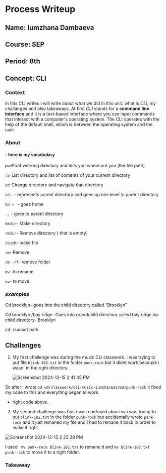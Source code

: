 # Process Writeup
## Name: Iumzhana Dambaeva
## Course: SEP
## Period: 8th
## Concept: CLI


### Context
In this _CLI_ writeu i will write about what we did in this unit. what is _CLI_, my challanges and also takeaways. 
At first _CLI_ stands for a **command line interface**  and it is a text-based interface where you can input commands that interact with a computer's operating system. The CLI operates with the help of the default shell, which is between the operating system and the user.

### About 
#### - here is my vocabulary 
```pwd```Print working directory and tells you where are you (the file path)

```ls```-List directory and list of contents of your current directory

```cd```-Change directory and navigate that directory 

```cd..```- represents parent directory and goes up one level to parent directory

```Cd ~ ``` - goes home

```..``` - goes to parent directory

```mkdir```- Make  directory 

```rmdir```- Remove directory ( that is empty)

```touch```- make file 

```rm```- Remove 

```rm -rf```- remove folder

```mv```- to rename

```mv```- to move




 ### _examples_
Cd brooklyn- goes into the child directory called “Brooklyn”

Cd brooklyn /bay ridge- Goes into grandchild directory called bay ridge via child directory- Brooklyn 

cd../sunset park

## Challenges
1. My first challenge was during the music CLI classwork. i was trying to put file  ```blink-182.txt``` in the folder ```punk-rock``` but it didnt work
because i wasn´ in the right directory.

   ![Screenshot 2024-12-15 2 41 45 PM](https://github.com/user-attachments/assets/8c4fcfc5-2123-4391-9eda-6d7e243e01ec)

So after i wrote ```cd wd/classwork/cli-music-iumzhanad1760/punk-rock``` it fixed my code to this and everythng began to work. 
    
    
- right code above.

2. My second challenge was that i was confused about ```mv``` i was trying to put ```blink-182.txt``` in the folder ```punk-rock``` but accidentally wrote  ```pank-rock``` and it just remaned my file and i had to remane it back in order to make it right.

![Screenshot 2024-12-15 2 25 28 PM](https://github.com/user-attachments/assets/e5022cc4-c904-4b3e-90ef-d7e29ce6c64d)

i used  ``` mv pank-rock blink-182.txt```   to remane it and ```mv blink-182.txt punk-rock``` to move it to a right folder. 



   


  
### Takeaway

